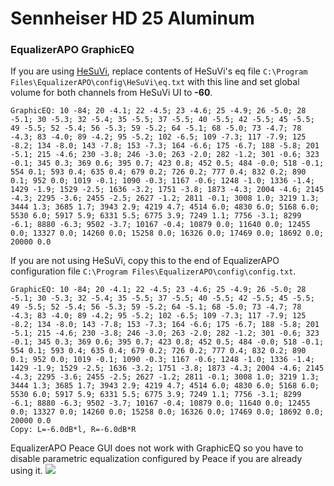 # Sennheiser HD 25 Aluminum
### EqualizerAPO GraphicEQ
If you are using [HeSuVi](https://sourceforge.net/projects/hesuvi/), replace contents of HeSuVi's eq file `C:\Program Files\EqualizerAPO\config\HeSuVi\eq.txt` with this line and set global volume for both channels from HeSuVi UI to **-60**.
```
GraphicEQ: 10 -84; 20 -4.1; 22 -4.5; 23 -4.6; 25 -4.9; 26 -5.0; 28 -5.1; 30 -5.3; 32 -5.4; 35 -5.5; 37 -5.5; 40 -5.5; 42 -5.5; 45 -5.5; 49 -5.5; 52 -5.4; 56 -5.3; 59 -5.2; 64 -5.1; 68 -5.0; 73 -4.7; 78 -4.3; 83 -4.0; 89 -4.2; 95 -5.2; 102 -6.5; 109 -7.3; 117 -7.9; 125 -8.2; 134 -8.0; 143 -7.8; 153 -7.3; 164 -6.6; 175 -6.7; 188 -5.8; 201 -5.1; 215 -4.6; 230 -3.8; 246 -3.0; 263 -2.0; 282 -1.2; 301 -0.6; 323 -0.1; 345 0.3; 369 0.6; 395 0.7; 423 0.8; 452 0.5; 484 -0.0; 518 -0.1; 554 0.1; 593 0.4; 635 0.4; 679 0.2; 726 0.2; 777 0.4; 832 0.2; 890 0.1; 952 0.0; 1019 -0.1; 1090 -0.3; 1167 -0.6; 1248 -1.0; 1336 -1.4; 1429 -1.9; 1529 -2.5; 1636 -3.2; 1751 -3.8; 1873 -4.3; 2004 -4.6; 2145 -4.3; 2295 -3.6; 2455 -2.5; 2627 -1.2; 2811 -0.1; 3008 1.0; 3219 1.3; 3444 1.3; 3685 1.7; 3943 2.9; 4219 4.7; 4514 6.0; 4830 6.0; 5168 6.0; 5530 6.0; 5917 5.9; 6331 5.5; 6775 3.9; 7249 1.1; 7756 -3.1; 8299 -6.1; 8880 -6.3; 9502 -3.7; 10167 -0.4; 10879 0.0; 11640 0.0; 12455 0.0; 13327 0.0; 14260 0.0; 15258 0.0; 16326 0.0; 17469 0.0; 18692 0.0; 20000 0.0
```
If you are not using HeSuVi, copy this to the end of EqualizerAPO configuration file `C:\Program Files\EqualizerAPO\config\config.txt`.
```
GraphicEQ: 10 -84; 20 -4.1; 22 -4.5; 23 -4.6; 25 -4.9; 26 -5.0; 28 -5.1; 30 -5.3; 32 -5.4; 35 -5.5; 37 -5.5; 40 -5.5; 42 -5.5; 45 -5.5; 49 -5.5; 52 -5.4; 56 -5.3; 59 -5.2; 64 -5.1; 68 -5.0; 73 -4.7; 78 -4.3; 83 -4.0; 89 -4.2; 95 -5.2; 102 -6.5; 109 -7.3; 117 -7.9; 125 -8.2; 134 -8.0; 143 -7.8; 153 -7.3; 164 -6.6; 175 -6.7; 188 -5.8; 201 -5.1; 215 -4.6; 230 -3.8; 246 -3.0; 263 -2.0; 282 -1.2; 301 -0.6; 323 -0.1; 345 0.3; 369 0.6; 395 0.7; 423 0.8; 452 0.5; 484 -0.0; 518 -0.1; 554 0.1; 593 0.4; 635 0.4; 679 0.2; 726 0.2; 777 0.4; 832 0.2; 890 0.1; 952 0.0; 1019 -0.1; 1090 -0.3; 1167 -0.6; 1248 -1.0; 1336 -1.4; 1429 -1.9; 1529 -2.5; 1636 -3.2; 1751 -3.8; 1873 -4.3; 2004 -4.6; 2145 -4.3; 2295 -3.6; 2455 -2.5; 2627 -1.2; 2811 -0.1; 3008 1.0; 3219 1.3; 3444 1.3; 3685 1.7; 3943 2.9; 4219 4.7; 4514 6.0; 4830 6.0; 5168 6.0; 5530 6.0; 5917 5.9; 6331 5.5; 6775 3.9; 7249 1.1; 7756 -3.1; 8299 -6.1; 8880 -6.3; 9502 -3.7; 10167 -0.4; 10879 0.0; 11640 0.0; 12455 0.0; 13327 0.0; 14260 0.0; 15258 0.0; 16326 0.0; 17469 0.0; 18692 0.0; 20000 0.0
Copy: L=-6.0dB*l, R=-6.0dB*R
```
EqualizerAPO Peace GUI does not work with GraphicEQ so you have to disable parametric equalization configured by Peace if you are already using it.
![](https://raw.githubusercontent.com/jaakkopasanen/AutoEq/master/results/Innerfidelity%202017/innerfidelity/onear/Sennheiser%20HD%2025%20Aluminum/Sennheiser%20HD%2025%20Aluminum.png)
